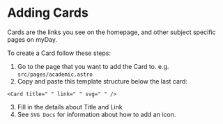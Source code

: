 # Adding Cards
Cards are the links you see on the homepage, and other subject specific pages on myDay.

To create a Card follow these steps:
1. Go to the page that you want to add the Card to. e.g. `src/pages/academic.astro`
2. Copy and paste this template structure below the last card:
```
<Card title=" " link=" " svg=" " />
```
3. Fill in the details about Title and Link
4. See `SVG Docs` for information about how to add an icon.
